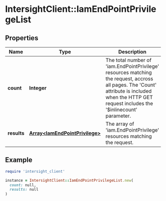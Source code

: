 # IntersightClient::IamEndPointPrivilegeList

## Properties

| Name | Type | Description | Notes |
| ---- | ---- | ----------- | ----- |
| **count** | **Integer** | The total number of &#39;iam.EndPointPrivilege&#39; resources matching the request, accross all pages. The &#39;Count&#39; attribute is included when the HTTP GET request includes the &#39;$inlinecount&#39; parameter. | [optional] |
| **results** | [**Array&lt;IamEndPointPrivilege&gt;**](IamEndPointPrivilege.md) | The array of &#39;iam.EndPointPrivilege&#39; resources matching the request. | [optional] |

## Example

```ruby
require 'intersight_client'

instance = IntersightClient::IamEndPointPrivilegeList.new(
  count: null,
  results: null
)
```

